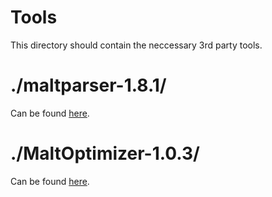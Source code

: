 # Tools #
This directory should contain the neccessary 3rd party tools.

# ./maltparser-1.8.1/ #
Can be found [here](http://maltparser.org/dist/maltparser-1.8.1.tar.gz).

# ./MaltOptimizer-1.0.3/ #
Can be found [here](http://nil.fdi.ucm.es/maltoptimizer/MaltOptimizer-1.0.3.tar.gz).
